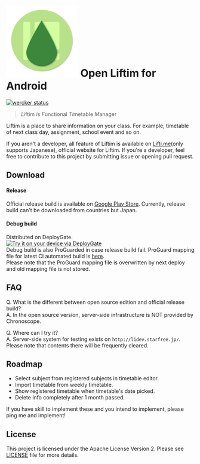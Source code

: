 # ![Liftim icon](app_icon.png) Open Liftim for Android

[![wercker status](https://app.wercker.com/status/c00052419a83c64f42b3e23fc22b9fdb/s/master "wercker status")](https://app.wercker.com/project/byKey/c00052419a83c64f42b3e23fc22b9fdb)

> *L*iftim *i*s *F*unctional *Ti*metable *M*anager

Liftim is a place to share information on your class. For example, timetable of
next class day, assignment, school event and so on.

If you aren't a developer, all feature of Liftim is available on [Lifti.me](https://lifti.me/)(only supports Japanese), official website for Liftim.
If you're a developer, feel free to contribute to this project by submitting issue
or opening pull request.

## Download

#### Release
Official release build is available on [Google Play Store](https://play.google.com/store/apps/details?id=com.chronoscoper.android.classschedule2).
Currently, release build can't be downloaded from countries but Japan.

#### Debug build
Distributed on DeployGate.  
[<img src="https://dply.me/0n2prq/button/large" alt="Try it on your device via DeployGate">](https://dply.me/0n2prq#install)  
Debug build is also ProGuarded in case release build fail.
ProGuard mapping file for latest CI automated build is [here](https://www.dropbox.com/s/ior5nlbprciy06j/liftim_mapping.txt?dl=0).  
Please note that the ProGuard mapping file is overwritten by next deploy and old mapping
file is not stored.

## FAQ

Q. What is the different between open source edition and official release build?  
A. In the open source version, server-side infrastructure is NOT provided by Chronoscope.  
  
Q. Where can I try it?  
A. Server-side system for testing exists on `http://lidev.starfree.jp/`.
Please note that contents there will be frequently cleared.

## Roadmap

- Select subject from registered subjects in timetable editor.
- Import timetable from weekly timetable.
- Show registered timetable when timetable's date picked.
- Delete info completely after 1 month passed.

If you have skill to implement these and you intend to implement,
please ping me and implement!

## License

This project is licensed under the Apache License Version 2.
Please see [LICENSE](LICENSE) file for more details.
